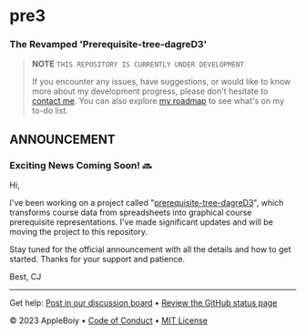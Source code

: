 # pre3
### **The Revamped 'Prerequisite-tree-dagreD3'**

> **NOTE**
> `THIS REPOSITORY IS CURRENTLY UNDER DEVELOPMENT`
> 
> If you encounter any issues, have suggestions, or would like to know more about my development progress, please don't hesitate to [contact me](mailto:contact.chaipat@gmail.com).
> You can also explore [my roadmap](https://github.com/AppleBoiy/AppleBoiy/blob/main/README.md#whats-on-my-to-do-list) to see what's on my to-do list.

## ANNOUNCEMENT
### **Exciting News Coming Soon! 🔜**

Hi,

I've been working on a project called "[prerequisite-tree-dagreD3](https://github.com/AppleBoiy/prerequisite-tree-dagreD3)", which transforms course data from spreadsheets into graphical course prerequisite representations. I've made significant updates and will be moving the project to this repository.

Stay tuned for the official announcement with all the details and how to get started. Thanks for your support and patience.

Best,
CJ

---

Get help: [Post in our discussion board](https://github.com/AppleBoiy/pre3/discussions) &bull; [Review the GitHub status page](https://www.githubstatus.com/)

&copy; 2023 AppleBoiy &bull; [Code of Conduct](https://www.contributor-covenant.org/version/2/1/code_of_conduct/code_of_conduct.md) &bull; [MIT License](../LICENSE)
